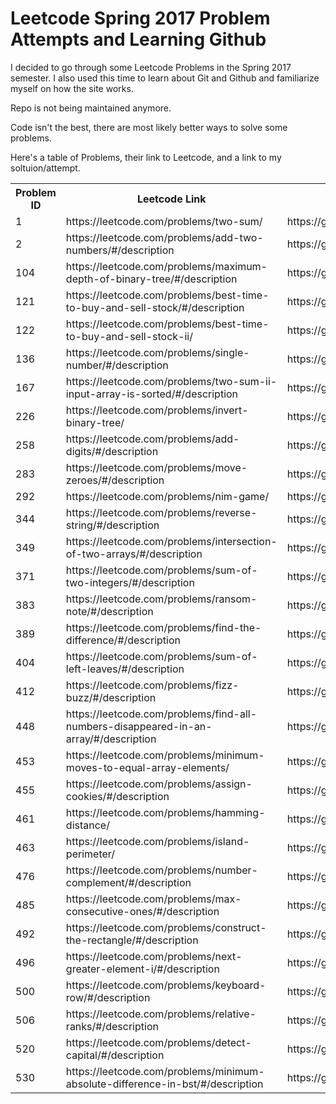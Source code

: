 # Leetcode Spring 2017 Problem Attempts and Learning Github

I decided to go through some Leetcode Problems in the Spring 2017 semester. I also used this time to learn about Git and Github and familiarize myself on how the site works.

Repo is not being maintained anymore.

Code isn't the best, there are most likely better ways to solve some problems.

Here's a table of Problems, their link to Leetcode, and a link to my soltuion/attempt.

<table class="tg">
  <tr>
    <th class="tg-yw4l">Problem ID</th>
    <th class="tg-yw4l">Leetcode Link</th>
    <th class="tg-yw4l">My Solution/Attempt</th>
  </tr>
  <tr>
    <td class="tg-yw4l">1</td>
    <td class="tg-yw4l">https://leetcode.com/problems/two-sum/</td>
    <td class="tg-yw4l">https://github.com/tonydetiger/Leetcode/blob/master/src/Problem1.java</td>
  </tr>
  <tr>
    <td class="tg-yw4l">2</td>
    <td class="tg-yw4l">https://leetcode.com/problems/add-two-numbers/#/description</td>
    <td class="tg-yw4l">https://github.com/tonydetiger/Leetcode/blob/master/src/Problem2.java</td>
  </tr>
  <tr>
    <td class="tg-yw4l">104</td>
    <td class="tg-yw4l">https://leetcode.com/problems/maximum-depth-of-binary-tree/#/description</td>
    <td class="tg-yw4l">https://github.com/tonydetiger/Leetcode/blob/master/src/Problem104.java</td>
  </tr>
  <tr>
    <td class="tg-yw4l">121</td>
    <td class="tg-yw4l">https://leetcode.com/problems/best-time-to-buy-and-sell-stock/#/description</td>
    <td class="tg-yw4l">https://github.com/tonydetiger/Leetcode/blob/master/src/Problem121.java</td>
  </tr>
  <tr>
    <td class="tg-yw4l">122</td>
    <td class="tg-yw4l">https://leetcode.com/problems/best-time-to-buy-and-sell-stock-ii/</td>
    <td class="tg-yw4l">https://github.com/tonydetiger/Leetcode/blob/master/src/Problem122.java</td>
  </tr>
  <tr>
    <td class="tg-yw4l">136</td>
    <td class="tg-yw4l">https://leetcode.com/problems/single-number/#/description</td>
    <td class="tg-yw4l">https://github.com/tonydetiger/Leetcode/blob/master/src/Problem136.java</td>
  </tr>
  <tr>
    <td class="tg-yw4l">167</td>
    <td class="tg-yw4l">https://leetcode.com/problems/two-sum-ii-input-array-is-sorted/#/description</td>
    <td class="tg-yw4l">https://github.com/tonydetiger/Leetcode/blob/master/src/Problem167.java</td>
  </tr>
  <tr>
    <td class="tg-yw4l">226</td>
    <td class="tg-yw4l">https://leetcode.com/problems/invert-binary-tree/</td>
    <td class="tg-yw4l">https://github.com/tonydetiger/Leetcode/blob/master/src/Problem226.java</td>
  </tr>
  <tr>
    <td class="tg-yw4l">258</td>
    <td class="tg-yw4l">https://leetcode.com/problems/add-digits/#/description</td>
    <td class="tg-yw4l">https://github.com/tonydetiger/Leetcode/blob/master/src/Problem258.java</td>
  </tr>
  <tr>
    <td class="tg-yw4l">283</td>
    <td class="tg-yw4l">https://leetcode.com/problems/move-zeroes/#/description</td>
    <td class="tg-yw4l">https://github.com/tonydetiger/Leetcode/blob/master/src/Problem283.java</td>
  </tr>
  <tr>
    <td class="tg-yw4l">292</td>
    <td class="tg-yw4l">https://leetcode.com/problems/nim-game/</td>
    <td class="tg-yw4l">https://github.com/tonydetiger/Leetcode/blob/master/src/Problem292.java</td>
  </tr>
  <tr>
    <td class="tg-yw4l">344</td>
    <td class="tg-yw4l">https://leetcode.com/problems/reverse-string/#/description</td>
    <td class="tg-yw4l">https://github.com/tonydetiger/Leetcode/blob/master/src/Problem344.java</td>
  </tr>
  <tr>
    <td class="tg-yw4l">349</td>
    <td class="tg-yw4l">https://leetcode.com/problems/intersection-of-two-arrays/#/description</td>
    <td class="tg-yw4l">https://github.com/tonydetiger/Leetcode/blob/master/src/Problem349.java</td>
  </tr>
  <tr>
    <td class="tg-yw4l">371</td>
    <td class="tg-yw4l">https://leetcode.com/problems/sum-of-two-integers/#/description</td>
    <td class="tg-yw4l">https://github.com/tonydetiger/Leetcode/blob/master/src/Problem371.java</td>
  </tr>
  <tr>
    <td class="tg-yw4l">383</td>
    <td class="tg-yw4l">https://leetcode.com/problems/ransom-note/#/description</td>
    <td class="tg-yw4l">https://github.com/tonydetiger/Leetcode/blob/master/src/Problem383.java</td>
  </tr>
  <tr>
    <td class="tg-yw4l">389</td>
    <td class="tg-yw4l">https://leetcode.com/problems/find-the-difference/#/description</td>
    <td class="tg-yw4l">https://github.com/tonydetiger/Leetcode/blob/master/src/Problem389.java</td>
  </tr>
  <tr>
    <td class="tg-yw4l">404</td>
    <td class="tg-yw4l">https://leetcode.com/problems/sum-of-left-leaves/#/description</td>
    <td class="tg-yw4l">https://github.com/tonydetiger/Leetcode/blob/master/src/Problem404.java</td>
  </tr>
  <tr>
    <td class="tg-yw4l">412</td>
    <td class="tg-yw4l">https://leetcode.com/problems/fizz-buzz/#/description</td>
    <td class="tg-yw4l">https://github.com/tonydetiger/Leetcode/blob/master/src/Problem412.java</td>
  </tr>
  <tr>
    <td class="tg-yw4l">448</td>
    <td class="tg-yw4l">https://leetcode.com/problems/find-all-numbers-disappeared-in-an-array/#/description</td>
    <td class="tg-yw4l">https://github.com/tonydetiger/Leetcode/blob/master/src/Problem448.java</td>
  </tr>
  <tr>
    <td class="tg-yw4l">453</td>
    <td class="tg-yw4l">https://leetcode.com/problems/minimum-moves-to-equal-array-elements/</td>
    <td class="tg-yw4l">https://github.com/tonydetiger/Leetcode/blob/master/src/Problem453.java</td>
  </tr>
  <tr>
    <td class="tg-yw4l">455</td>
    <td class="tg-yw4l">https://leetcode.com/problems/assign-cookies/#/description</td>
    <td class="tg-yw4l">https://github.com/tonydetiger/Leetcode/blob/master/src/Problem455.java</td>
  </tr>
  <tr>
    <td class="tg-yw4l">461</td>
    <td class="tg-yw4l">https://leetcode.com/problems/hamming-distance/</td>
    <td class="tg-yw4l">https://github.com/tonydetiger/Leetcode/blob/master/src/Problem461.java</td>
  </tr>
  <tr>
    <td class="tg-yw4l">463</td>
    <td class="tg-yw4l">https://leetcode.com/problems/island-perimeter/</td>
    <td class="tg-yw4l">https://github.com/tonydetiger/Leetcode/blob/master/src/Problem463.java</td>
  </tr>
  <tr>
    <td class="tg-yw4l">476</td>
    <td class="tg-yw4l">https://leetcode.com/problems/number-complement/#/description</td>
    <td class="tg-yw4l">https://github.com/tonydetiger/Leetcode/blob/master/src/Problem476.java</td>
  </tr>
  <tr>
    <td class="tg-yw4l">485</td>
    <td class="tg-yw4l">https://leetcode.com/problems/max-consecutive-ones/#/description</td>
    <td class="tg-yw4l">https://github.com/tonydetiger/Leetcode/blob/master/src/Problem485.java</td>
  </tr>
  <tr>
    <td class="tg-yw4l">492</td>
    <td class="tg-yw4l">https://leetcode.com/problems/construct-the-rectangle/#/description</td>
    <td class="tg-yw4l">https://github.com/tonydetiger/Leetcode/blob/master/src/Problem492.java</td>
  </tr>
  <tr>
    <td class="tg-yw4l">496</td>
    <td class="tg-yw4l">https://leetcode.com/problems/next-greater-element-i/#/description</td>
    <td class="tg-yw4l">https://github.com/tonydetiger/Leetcode/blob/master/src/Problem496.java</td>
  </tr>
  <tr>
    <td class="tg-yw4l">500</td>
    <td class="tg-yw4l">https://leetcode.com/problems/keyboard-row/#/description</td>
    <td class="tg-yw4l">https://github.com/tonydetiger/Leetcode/blob/master/src/Problem500.java</td>
  </tr>
  <tr>
    <td class="tg-yw4l">506</td>
    <td class="tg-yw4l">https://leetcode.com/problems/relative-ranks/#/description</td>
    <td class="tg-yw4l">https://github.com/tonydetiger/Leetcode/blob/master/src/Problem506.java</td>
  </tr>
  <tr>
    <td class="tg-yw4l">520</td>
    <td class="tg-yw4l">https://leetcode.com/problems/detect-capital/#/description</td>
    <td class="tg-yw4l">https://github.com/tonydetiger/Leetcode/blob/master/src/Problem520.java</td>
  </tr>
  <tr>
    <td class="tg-yw4l">530</td>
    <td class="tg-yw4l">https://leetcode.com/problems/minimum-absolute-difference-in-bst/#/description</td>
    <td class="tg-yw4l">https://github.com/tonydetiger/Leetcode/blob/master/src/Problem530.java</td>
  </tr>
</table>
